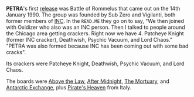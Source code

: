 **PETRA**'s first [release](/f/ae2a926) was Battle of Rommelus that came out on the 14th January 1990. The group was founded by Sub Zero and Vigilanti, both former members of [INC](/g/international-network-of-crackers). In the `READ.ME` they go on to say, "We then joined with Oxidizer who also was an INC person. Then I talked to people around the Chicago area getting crackers. Right now we have 4. Patcheye Knight (former INC cracker), Deathwish, Psychic Vacuum, and Lord Chaos." "PETRA was also formed because INC has been coming out with some bad cracks".

Its crackers were Patcheye Knight, Deathwish, Psychic Vacuum, and Lord Chaos.

The boards were [Above the Law](https://demozoo.org/bbs/3798/), [After Midnight](https://demozoo.org/bbs/11807/), [The Mortuary](https://demozoo.org/bbs/11968/), and [Antarctic Exchange](https://demozoo.org/bbs/3800/), plus [Pirate's Heaven](https://demozoo.org/bbs/2922/) from Italy.